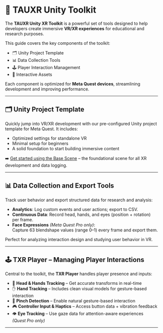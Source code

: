 # 🧰 TAUXR Unity Toolkit

The **TAUXR Unity XR Toolkit** is a powerful set of tools designed to help developers create immersive **VR/XR experiences** for educational and research purposes.

This guide covers the key components of the toolkit:

- 🗂️ Unity Project Template  
- 📊 Data Collection Tools  
- 🕹️ Player Interaction Management  
- 🧩 Interactive Assets  

Each component is optimized for **Meta Quest devices**, streamlining development and improving performance.

---

## 🗂️ Unity Project Template

Quickly jump into VR/XR development with our pre-configured Unity project template for Meta Quest. It includes:

- Optimized settings for standalone VR  
- Minimal setup for beginners  
- A solid foundation to start building immersive content  

➡️ [Get started using the Base Scene](https://github.com/TAU-XR/TAUXR-OpenTemplate/blob/main/Docs/Getting%20Started%20with%20Base%20Scene.md) – the foundational scene for all XR development and data logging.

---

## 📊 Data Collection and Export Tools

Track user behavior and export structured data for research and analysis:

- **Analytics**: Log custom events and user actions; export to CSV.
- **Continuous Data**: Record head, hands, and eyes (position + rotation) per frame.
- **Face Expressions** *(Meta Quest Pro only)*:  
  Capture 63 blendshape values (range 0–1) every frame and export them.

Perfect for analyzing interaction design and studying user behavior in VR.

---

## 🕹️ TXR Player – Managing Player Interactions

Central to the toolkit, the **TXR Player** handles player presence and inputs:

- 🎯 **Head & Hands Tracking** – Get accurate transforms in real-time
- ✋ **Hand Tracking** – Includes clean visual models for gesture-based interaction
- 🤏 **Pinch Detection** – Enable natural gesture-based interaction
- 🎮 **Controller Input & Haptics** – Access button data + vibration feedback
- 👁️ **Eye Tracking** – Use gaze data for attention-aware experiences *(Quest Pro only)*

---


